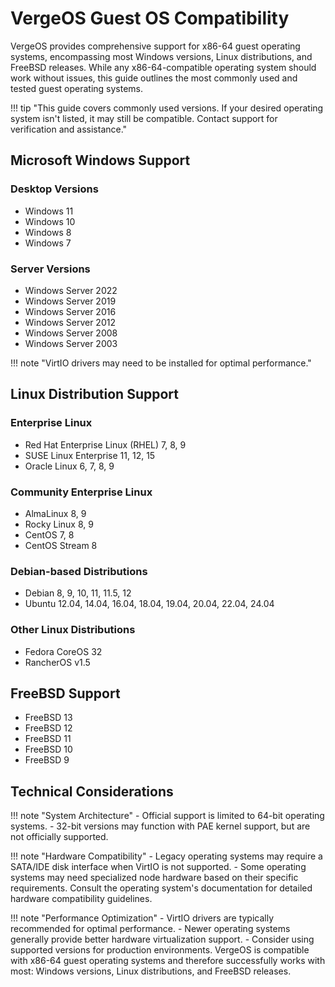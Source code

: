 # VergeOS Guest OS Compatibility

VergeOS provides comprehensive support for x86-64 guest operating systems, encompassing most Windows versions, Linux distributions, and FreeBSD releases. While any x86-64-compatible operating system should work without issues, this guide outlines the most commonly used and tested guest operating systems.

!!! tip "This guide covers commonly used versions. If your desired operating system isn't listed, it may still be compatible. Contact support for verification and assistance."

## Microsoft Windows Support

### Desktop Versions

- Windows 11
- Windows 10
- Windows 8
- Windows 7

### Server Versions

- Windows Server 2022
- Windows Server 2019
- Windows Server 2016
- Windows Server 2012
- Windows Server 2008
- Windows Server 2003

!!! note "VirtIO drivers may need to be installed for optimal performance."

## Linux Distribution Support

### Enterprise Linux

- Red Hat Enterprise Linux (RHEL) 7, 8, 9
- SUSE Linux Enterprise 11, 12, 15
- Oracle Linux 6, 7, 8, 9

### Community Enterprise Linux

- AlmaLinux 8, 9
- Rocky Linux 8, 9
- CentOS 7, 8
- CentOS Stream 8

### Debian-based Distributions

- Debian 8, 9, 10, 11, 11.5, 12
- Ubuntu 12.04, 14.04, 16.04, 18.04, 19.04, 20.04, 22.04, 24.04

### Other Linux Distributions

- Fedora CoreOS 32
- RancherOS v1.5

## FreeBSD Support

- FreeBSD 13
- FreeBSD 12
- FreeBSD 11
- FreeBSD 10
- FreeBSD 9

## Technical Considerations

!!! note "System Architecture"
    - Official support is limited to 64-bit operating systems.
    - 32-bit versions may function with PAE kernel support, but are not officially supported.

!!! note "Hardware Compatibility"
    - Legacy operating systems may require a SATA/IDE disk interface when VirtIO is not supported.
    - Some operating systems may need specialized node hardware based on their specific requirements. Consult the operating system's documentation for detailed hardware compatibility guidelines.

!!! note "Performance Optimization"
    - VirtIO drivers are typically recommended for optimal performance.
    - Newer operating systems generally provide better hardware virtualization support.
    - Consider using supported versions for production environments. VergeOS is compatible with x86-64 guest operating systems and therefore successfully works with most: Windows versions, Linux distributions, and FreeBSD releases.
